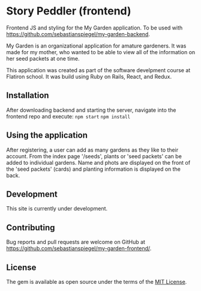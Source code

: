# Story Peddler (frontend)

Frontend JS and styling for the My Garden application. To be used with https://github.com/sebastianspiegel/my-garden-backend. 

My Garden is an organizational application for amature gardeners. It was made for my mother, who wanted to be able to view all of the information on her seed packets at one time. 

This application was created as part of the software develpment course at Flatiron school. It was build using Ruby on Rails, React, and Redux. 

## Installation

After downloading backend and starting the server, navigate into the frontend repo and execute:
```npm start```
```npm install```

## Using the application

After registering, a user can add as many gardens as they like to their account. From the index page '/seeds', plants or 'seed packets' can be added to individual gardens. Name and phots are displayed on the front of the 'seed packets' (cards) and planting information is displayed on the back. 

## Development 

This site is currently under development. 

## Contributing

Bug reports and pull requests are welcome on GitHub at https://github.com/sebastianspiegel/my-garden-frontend/. 

## License

The gem is available as open source under the terms of the [MIT License](https://opensource.org/licenses/MIT).
